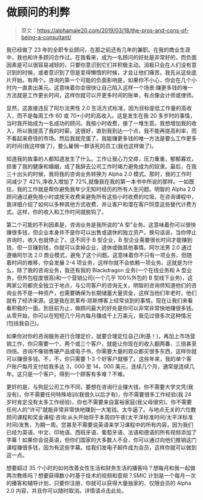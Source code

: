 # 做顾问的利弊

> 原文：<https://alphamale20.com/2019/03/18/the-pros-and-cons-of-being-a-consultant/>

我已经做了 23 年的全职专业顾问，在那之前还有几年的兼职。在我的商业生涯中，我也和许多顾问合作过。在我看来，成为一名顾问的好处是非常好的，而负面因素是可以很容易减轻的，只要你意识到它们并积极主动。消极只会在人们没有意识到的时候，或者意识到了但是变得懒惰的时候，才会让他们痛苦。我先从这些底片开始。有两个。咨询的第一个可能的负面影响是，如果你不小心，你会在几个小时内一直卖出美元。这意味着你会很快让自己陷入这样一个场景:赚更多钱的唯一方法就是工作更长时间，这样你就可以开更多时间的账单，有点像会计师或律师。

显然，这直接违反了阿尔法男性 2.0 生活方式标准，因为目标是低工作量的高收入，而不是每周工作 60 或 70+小时的高收入。这是发生在我 20 多岁时的事情，当时我开始成为一名成功的顾问。我按小时收费，接了一堆生意。我想增加我的收入，所以我提高了我的时薪。这很好，直到我到达一个点，我不能再提高利率，而不看起来奇怪的市场。然后我就完蛋了。我能赚更多钱的唯一方法是要么工作更多的时间(我这样做了)，要么雇佣一群该死的员工(我也这样做了)。

知道我的故事的人都知道发生了什么。工作让我心力交瘁，压力重重，郁郁寡欢，损害了我的健康和婚姻，成了我辞去公司工作时竭力避免成为的奴隶。最后，在我三十出头的时候，我将我的咨询业务转换为 Alpha 2.0 模式。那时，我的工作时间减少了 42%,净收入增加了 72%,就像我在我的第一本书中所说的那样。一如既往，我的工作就是帮你避免我年少无知时经历的所有人生问题。明智的 Alpha 2.0 顾问通过避免按小时或按天收费来避免所有这些小时收费的垃圾。在咨询课程中，我详细介绍了如何以多种其他方式收费，并让客户和潜在客户同意这些替代计费方式。这样，你的收入和工作时间就脱钩了。

第二个可能的不利因素是，咨询业务是我所说的“A 型”业务。这意味着你可以很快赚很多钱，但企业本身并不是你可以出售或退休的独立资产。换句话说，当你停止咨询时，收入也就停止了。这不同于 B 型企业，B 型企业需要很长时间才能赚到钱，但一旦赚到钱，你就可以卖掉企业，退休或做其他事情。阿尔法男 2.0 通过遵循阿尔法 2.0 商业模式，避免了这个问题。这意味着你不只有一项业务，但随着时间的推移，你会发展 2-4 项业务，这样你就不会依赖一项业务。这就是为什么，除了我的咨询业务，我还有我的 Blackdragon 业务(一个在线业务和 A 型业务，但外包程度很高)和一个营销公司(一个几乎 100%外包的 B 型线下业务)，这两家公司都完全独立于地点，与公司客户的咨询无关。明智的咨询师知道他们的咨询业务不是一种资产，也需要确保为长期储蓄大量资金，这样当他们年老时，他们就有了经济来源。这是我在凯莱布·琼斯博客上经常谈到的事情。现在让我们来看看积极的一面。到目前为止，做顾问最大的好处是你可以非常非常快地赚很多钱。从零开始，你可以在短短几个月内每月赚成千上万美元，我见过很多次这种情况(包括我自己)。

如果你对你的咨询服务进行合理定价，就要合理定位自己(利基！)，再加上市场营销工作，你只需要一个、两个或三个客户，就能让你现在的收入翻两番、三倍甚至四倍。咨询不像销售硬产品或电子书，你需要大量的观众都买很多东西，这样你就可以赚很多钱。不，不，你只需要 1-3 个好客户就够了。这些年来，我的单个客户账户每月支付给我多达 3，000 至 14，000 美元，连续几个月，通常是连续几年。这只是一个客户。得到一个顾客有多难？不难。

更好的是，与狗屁公司工作不同，要想在咨询行业赚大钱，你不需要大学文凭(我没有)，你不需要任何特殊培训(我很久以后才有)，你不需要很多工作经验(我 24 岁时肯定没有太多工作经验)，你也不需要来自富裕家庭(我父母很穷)。你不需要任何人的“许可”就能非常非常快地赚到一大笔钱。太牛逼了。与地点无关的六位数顾问课程和奖金课程:咨询:从头开始将于本周四午夜(太平洋标准时间/太平洋标准时间)发售，为期一周。您甚至不需要说英语来学习课程中的所有内容，因为我们已经为英语、中文、印地语、西班牙语、葡萄牙语、法语和德语的所有视频添加了字幕！如果你会说英语，但你们国家的大多数人不会，你可以通过向他们推销这门课程赚很多钱，因为有这些字幕。给我们发电子邮件成为会员，这样你就可以做到这一点。

想要超过 35 个小时的如何改善女性生活和财务生活的播客吗？想每月和我一起做两次教练吗？想要获得数小时基于技术的视频和音频？SMIC 计划是一个每月一次的播客和辅导计划，只要你注册，你就可以获得大量独家的、仅限会员的 Alpha 2.0 内容，并且你可以随时取消。详情请点击此处。